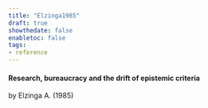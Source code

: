 ```yaml
---
title: "Elzinga1985"
draft: true
showthedate: false
enabletoc: false
tags:
- reference
---
```


#### **Research, bureaucracy and the drift of epistemic criteria**     
by Elzinga A. (1985)         


